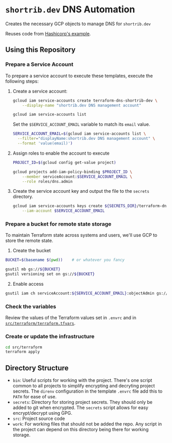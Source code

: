 # `shortrib.dev` DNS Automation

Creates the necessary GCP objects to manage DNS for `shortrib.dev`

Reuses code from [Hashicorp's example](https://github.com/hashicorp/vault-guides/tree/master/operations/gcp-kms-unseal).

## Using this Repository

### Prepare a Service Account

To prepare a service account to execute these templates, execute the following steps:

1. Create a service account:

    ```bash
    gcloud iam service-accounts create terraform-dns-shortrib-dev \
        --display-name "shortrib.dev DNS management account"

    gcloud iam service-accounts list
    ```

    Set the `$SERVICE_ACCOUNT_EMAIL` variable to match its `email` value.

    ```bash
    SERVICE_ACCOUNT_EMAIL=$(gcloud iam service-accounts list \
      --filter="displayName:shortrib.dev DNS management account" \
      --format 'value(email)')
    ```

3. Assign roles to enable the account to execute

    ```bash
    PROJECT_ID=$(gcloud config get-value project)

    gcloud projects add-iam-policy-binding $PROJECT_ID \
        --member serviceAccount:$SERVICE_ACCOUNT_EMAIL \
        --role roles/dns.admin

4. Create the service account key and output the file to the `secrets` directory. 

    ```bash
    gcloud iam service-accounts keys create ${SECRETS_DIR}/terraform-dns-shortrib-dev.json \
        --iam-account $SERVICE_ACCOUNT_EMAIL
    ```

### Prepare a bucket for remote state storage

To maintain Terraform state across systems and users, we'll use GCP to store the remote state.

1. Create the bucket

```bash
BUCKET=$(basename $(pwd))    # or whatever you fancy

gsutil mb gs://${BUCKET}
gsutil versioning set on gs://${BUCKET}
```

2. Enable access

```bash
gsutil iam ch serviceAccount:${SERVICE_ACCOUNT_EMAIL}:objectAdmin gs://${BUCKET}
```

### Check the variables

Review the values of the Terraform values set in `.envrc` and in [`src/terraform/terraform.tfvars`](src/terraform/terraform.tfvars).

### Create or update the infrastructure

```bash
cd src/terraform
terraform apply

```

## Directory Structure


* `bin`: Useful scripts for working with the project. There's one
  script common to all projects  to simplify encrypting and 
  decryting project secrets. The `direnv` configuration in the
  template `.envrc` file add this to `PATH` for ease of use.
* `secrets`: Directory for storing project secrets. They should only
  be added to git when encrypted. The `secrets` script allows for 
  easy encrypt/decrypt using GPG.
* `src`: Project source code 
* `work`: For working files that should not be added the repo. Any
  script in the project can depend on this directory being there 
  for working storage.
